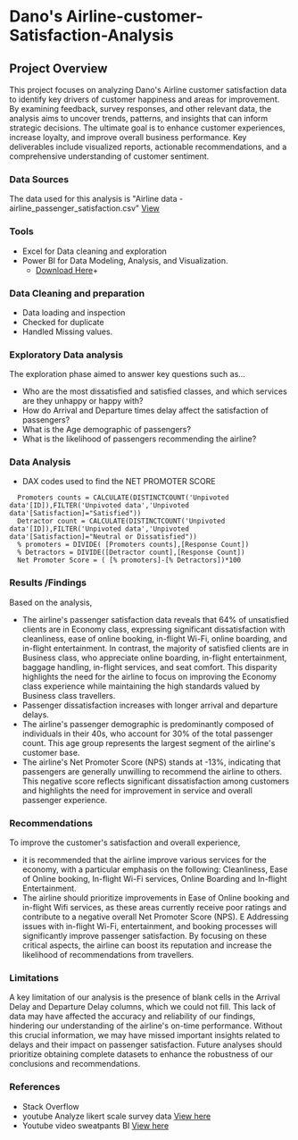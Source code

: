 # Dano's Airline-customer-Satisfaction-Analysis

## Project Overview 
This project focuses on analyzing Dano's Airline customer satisfaction data to identify key drivers of customer happiness and areas for improvement. By examining feedback, survey responses, and other relevant data, the analysis aims to uncover trends, patterns, and insights that can inform strategic decisions. The ultimate goal is to enhance customer experiences, increase loyalty, and improve overall business performance. Key deliverables include visualized reports, actionable recommendations, and a comprehensive understanding of customer sentiment.

### Data Sources 
The data used for this analysis is "Airline data - airline_passenger_satisfaction.csv" [View](https://docs.google.com/spreadsheets/d/15Kp-2yfQFNRGJPNOkpMwG-OMX8xVZOJ5VL7f35v7sRQ/edit#gid=1647986900)

###  Tools
- Excel for Data cleaning and exploration
- Power BI for Data Modeling, Analysis, and Visualization.
    - [Download Here](https://www.microsoft.com/en-us/power-platform/products/power-bi/downloads)+

### Data Cleaning and preparation
- Data loading and inspection 
- Checked for duplicate 
- Handled Missing values.

### Exploratory Data analysis
The exploration phase aimed to answer key questions such as...
- Who are the most dissatisfied and satisfied classes, and which services are they unhappy or happy with?
- How do Arrival and Departure times delay affect the satisfaction of passengers?
- What is the Age demographic of passengers?
- What is the likelihood of passengers recommending the airline?

### Data Analysis
- DAX codes used to find the NET PROMOTER SCORE
```DAX
  Promoters counts = CALCULATE(DISTINCTCOUNT('Unpivoted data'[ID]),FILTER('Unpivoted data','Unpivoted data'[Satisfaction]="Satisfied"))
  Detractor count = CALCULATE(DISTINCTCOUNT('Unpivoted data'[ID]),FILTER('Unpivoted data','Unpivoted data'[Satisfaction]="Neutral or Dissatisfied"))
  % promoters = DIVIDE( [Promoters counts],[Response Count])
  % Detractors = DIVIDE([Detractor count],[Response Count])
  Net Promoter Score = ( [% promoters]-[% Detractors])*100
```
### Results /Findings
Based on the analysis, 
- The airline's passenger satisfaction data reveals that 64% of unsatisfied clients are in Economy class, expressing significant dissatisfaction with cleanliness, ease of online booking, in-flight Wi-Fi, online boarding, and in-flight entertainment. In contrast, the majority of satisfied clients are in Business class, who appreciate online boarding, in-flight entertainment, baggage handling, in-flight services, and seat comfort. This disparity highlights the need for the airline to focus on improving the Economy class experience while maintaining the high standards valued by Business class travellers.
- Passenger dissatisfaction increases with longer arrival and departure delays.
- The airline's passenger demographic is predominantly composed of individuals in their 40s, who account for 30% of the total passenger count. This age group represents the largest segment of the airline's customer base.
- The airline's Net Promoter Score (NPS) stands at -13%, indicating that passengers are generally unwilling to recommend the airline to others. This negative score reflects significant dissatisfaction among customers and highlights the need for improvement in service and overall passenger experience.

 ### Recommendations 
 To improve the customer's satisfaction and overall experience,
 - it is recommended that the airline improve various services for the economy, with a particular emphasis on the following: Cleanliness, Ease of Online  booking, In-flight Wi-Fi services, Online Boarding and In-flight Entertainment.
 - The airline should prioritize improvements in Ease of Online booking and in-flight Wifi services, as these areas currently receive poor ratings and contribute to a negative overall Net Promoter Score (NPS). E Addressing issues with in-flight Wi-Fi, entertainment, and booking processes will significantly improve passenger satisfaction. By focusing on these critical aspects, the airline can boost its reputation and increase the likelihood of recommendations from travellers.

### Limitations 
A key limitation of our analysis is the presence of blank cells in the Arrival Delay and Departure Delay columns, which we could not fill. This lack of data may have affected the accuracy and reliability of our findings, hindering our understanding of the airline's on-time performance. Without this crucial information, we may have missed important insights related to delays and their impact on passenger satisfaction. Future analyses should prioritize obtaining complete datasets to enhance the robustness of our conclusions and recommendations.

### References 
- Stack Overflow
- youtube Analyze likert scale survey data [View here](https://youtu.be/H6g0im7sygI?si=93tMbqUvQziJKb5x)
- Youtube video sweatpants BI [View here](https://youtu.be/Uxr_ORnq0ys?si=Rb7bd1x808pJ7nnt)
  
  

